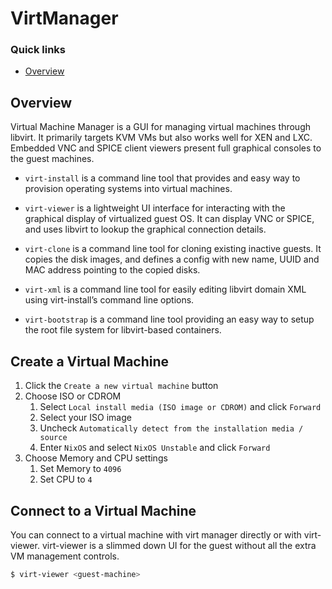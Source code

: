 # VirtManager

### Quick links
* [Overview](#overview)

## Overview
Virtual Machine Manager is a GUI for managing virtual machines through libvirt. It primarily targets 
KVM VMs but also works well for XEN and LXC. Embedded VNC and SPICE client viewers present full 
graphical consoles to the guest machines.

* `virt-install` is a command line tool that provides and easy way to provision operating systems into 
virtual machines.

* `virt-viewer` is a lightweight UI interface for interacting with the graphical display of 
virtualized guest OS. It can display VNC or SPICE, and uses libvirt to lookup the graphical 
connection details.

* `virt-clone` is a command line tool for cloning existing inactive guests. It copies the disk 
images, and defines a config with new name, UUID and MAC address pointing to the copied disks.

* `virt-xml` is a command line tool for easily editing libvirt domain XML using virt-install’s 
command line options.

* `virt-bootstrap` is a command line tool providing an easy way to setup the root file system for 
libvirt-based containers.

## Create a Virtual Machine
1. Click the `Create a new virtual machine` button
2. Choose ISO or CDROM
   1. Select `Local install media (ISO image or CDROM)` and click `Forward`
   2. Select your ISO image
   3. Uncheck `Automatically detect from the installation media / source`
   4. Enter `NixOS` and select `NixOS Unstable` and click `Forward`
3. Choose Memory and CPU  settings
   1. Set Memory to `4096`
   2. Set CPU to `4`









## Connect to a Virtual Machine
You can connect to a virtual machine with virt manager directly or with virt-viewer. virt-viewer is a 
slimmed down UI for the guest without all the extra VM management controls.

```bash
$ virt-viewer <guest-machine>
```
